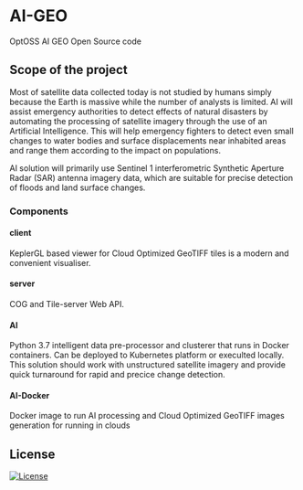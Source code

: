 # AI-GEO
OptOSS AI GEO Open Source code

## Scope of the project
Most of satellite data collected today is not studied by humans simply because the Earth is massive while the number of analysts is limited. AI will assist emergency authorities to detect effects of natural disasters by automating the processing of satellite imagery through the use of an Artificial Intelligence. This will help emergency fighters to detect even small changes to water bodies and surface displacements near inhabited areas and range them according to the impact on populations.

AI solution will primarily use Sentinel 1 interferometric Synthetic Aperture Radar (SAR) antenna imagery data, which are suitable for precise detection of floods and land surface changes.

### Components

#### client
KeplerGL based viewer for Cloud Optimized GeoTIFF tiles is a modern and convenient visualiser.

#### server
COG and Tile-server Web API.

#### AI
Python 3.7 intelligent data pre-processor and clusterer that runs in Docker containers. Can be deployed to Kubernetes platform or execulted locally. This solution should work with unstructured satellite imagery and provide quick turnaround for rapid and precice change detection.

#### AI-Docker
Docker image to run AI processing and Cloud Optimized GeoTIFF images generation for running in clouds



## License
[![License](https://img.shields.io/badge/License-Apache%202.0-green.svg?longCache=true&style=for-the-badge)](https://opensource.org/licenses/Apache-2.0)
